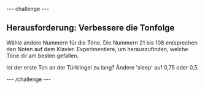--- challenge ---

## Herausforderung: Verbessere die Tonfolge

Wähle andere Nummern für die Töne. Die Nummern 21 bis 108 entsprechen den Noten auf dem Klavier. Experimentiere, um herauszufinden, welche Töne dir am besten gefallen.

Ist der erste Ton an der Türklingel zu lang? Ändere 'sleep' auf 0,75 oder 0,5.

--- /challenge ---